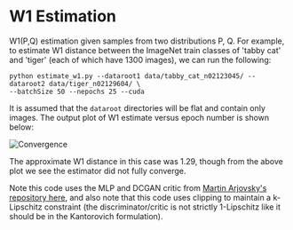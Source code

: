 # W1 Estimation
W1(P,Q) estimation given samples from two distributions P, Q. For example, to estimate W1 distance between the ImageNet train classes of 'tabby cat' and 'tiger' (each of which have 1300 images), we can run the following:

```shell
python estimate_w1.py --dataroot1 data/tabby_cat_n02123045/ --dataroot2 data/tiger_n02129604/ \
--batchSize 50 --nepochs 25 --cuda
```

It is assumed that the `dataroot` directories will be flat and contain only images. The output plot of W1 estimate versus epoch number is shown below:

![Convergence](https://i.imgur.com/3dMglmT.png)

The approximate W1 distance in this case was 1.29, though from the above plot we see the estimator did not fully converge.

Note this code uses the MLP and DCGAN critic from [Martin Arjovsky's repository here](https://github.com/martinarjovsky/WassersteinGAN/), and also note that this code uses clipping to maintain a k-Lipschitz constraint (the discriminator/critic is not strictly 1-Lipschitz like it should be in the Kantorovich formulation).
